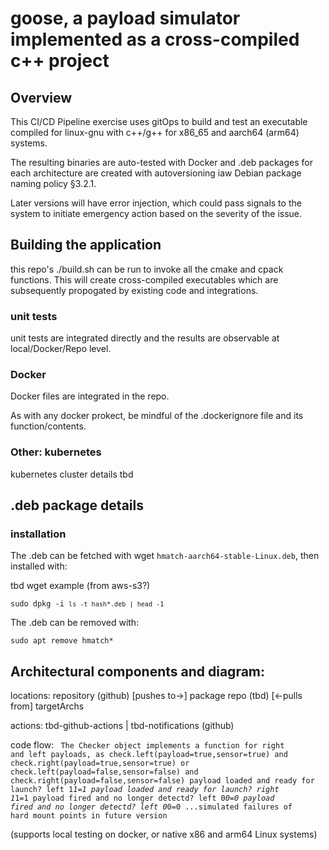 # goose, a payload simulator implemented as a cross-compiled c++ project

## Overview

This CI/CD Pipeline exercise uses gitOps to build and test an executable compiled for linux-gnu with c++/g++ for x86_65 and aarch64 (arm64) systems.

The resulting binaries are auto-tested with Docker and .deb packages for each architecture are created with autoversioning iaw Debian package naming policy §3.2.1.

Later versions will have error injection, which could pass signals to the system to initiate emergency action based on the severity of the issue.



## Building the application

this repo's ./build.sh can be run to invoke all the cmake and cpack functions.  This will create cross-compiled executables which are subsequently propogated by existing code and integrations.

### unit tests

unit tests are integrated directly and the results are observable at local/Docker/Repo level.

### Docker

Docker files are integrated in the repo.

As with any docker prokect, be mindful of the .dockerignore file and its function/contents.

### Other: kubernetes

kubernetes cluster details tbd

## .deb package details

### installation

The .deb can be fetched with wget `hmatch-aarch64-stable-Linux.deb`, then installed with:

tbd wget example (from aws-s3?)

<code>sudo dpkg -i `ls -t hash*.deb | head -1`</code>

The .deb can be removed with:

<code>sudo apt remove hmatch*</code>

## Architectural components and diagram:

locations: repository (github) [pushes to->] package repo (tbd) [<-pulls from] targetArchs

actions: tbd-github-actions | tbd-notifications (github)

code flow:
<code>
The Checker object implements a function for right and left payloads, as
check.left(payload=true,sensor=true) and check.right(payload=true,sensor=true) 
or 
check.left(payload=false,sensor=false) and check.right(payload=false,sensor=false) 
payload loaded and ready for launch? left
1*1=1
payload loaded and ready for launch? right
1*1=1
payload fired and no longer detectd? left
0*0=0
payload fired and no longer detectd? left
0*0=0
...simulated failures of hard mount points in future version
</code>


(supports local testing on docker, or native x86 and arm64 Linux systems)


